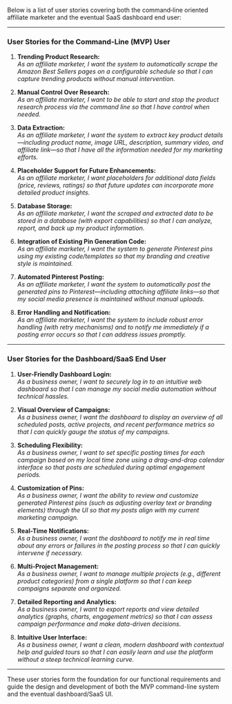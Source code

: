 Below is a list of user stories covering both the command‐line oriented affiliate marketer and the eventual SaaS dashboard end user:

---

### User Stories for the Command-Line (MVP) User

1. **Trending Product Research:**  
   *As an affiliate marketer, I want the system to automatically scrape the Amazon Best Sellers pages on a configurable schedule so that I can capture trending products without manual intervention.*

2. **Manual Control Over Research:**  
   *As an affiliate marketer, I want to be able to start and stop the product research process via the command line so that I have control when needed.*

3. **Data Extraction:**  
   *As an affiliate marketer, I want the system to extract key product details—including product name, image URL, description, summary video, and affiliate link—so that I have all the information needed for my marketing efforts.*

4. **Placeholder Support for Future Enhancements:**  
   *As an affiliate marketer, I want placeholders for additional data fields (price, reviews, ratings) so that future updates can incorporate more detailed product insights.*

5. **Database Storage:**  
   *As an affiliate marketer, I want the scraped and extracted data to be stored in a database (with export capabilities) so that I can analyze, report, and back up my product information.*

6. **Integration of Existing Pin Generation Code:**  
   *As an affiliate marketer, I want the system to generate Pinterest pins using my existing code/templates so that my branding and creative style is maintained.*

7. **Automated Pinterest Posting:**  
   *As an affiliate marketer, I want the system to automatically post the generated pins to Pinterest—including attaching affiliate links—so that my social media presence is maintained without manual uploads.*

8. **Error Handling and Notification:**  
   *As an affiliate marketer, I want the system to include robust error handling (with retry mechanisms) and to notify me immediately if a posting error occurs so that I can address issues promptly.*

---

### User Stories for the Dashboard/SaaS End User

1. **User-Friendly Dashboard Login:**  
   *As a business owner, I want to securely log in to an intuitive web dashboard so that I can manage my social media automation without technical hassles.*

2. **Visual Overview of Campaigns:**  
   *As a business owner, I want the dashboard to display an overview of all scheduled posts, active projects, and recent performance metrics so that I can quickly gauge the status of my campaigns.*

3. **Scheduling Flexibility:**  
   *As a business owner, I want to set specific posting times for each campaign based on my local time zone using a drag-and-drop calendar interface so that posts are scheduled during optimal engagement periods.*

4. **Customization of Pins:**  
   *As a business owner, I want the ability to review and customize generated Pinterest pins (such as adjusting overlay text or branding elements) through the UI so that my posts align with my current marketing campaign.*

5. **Real-Time Notifications:**  
   *As a business owner, I want the dashboard to notify me in real time about any errors or failures in the posting process so that I can quickly intervene if necessary.*

6. **Multi-Project Management:**  
   *As a business owner, I want to manage multiple projects (e.g., different product categories) from a single platform so that I can keep campaigns separate and organized.*

7. **Detailed Reporting and Analytics:**  
   *As a business owner, I want to export reports and view detailed analytics (graphs, charts, engagement metrics) so that I can assess campaign performance and make data-driven decisions.*

8. **Intuitive User Interface:**  
   *As a business owner, I want a clean, modern dashboard with contextual help and guided tours so that I can easily learn and use the platform without a steep technical learning curve.*

---

These user stories form the foundation for our functional requirements and guide the design and development of both the MVP command-line system and the eventual dashboard/SaaS UI. 
